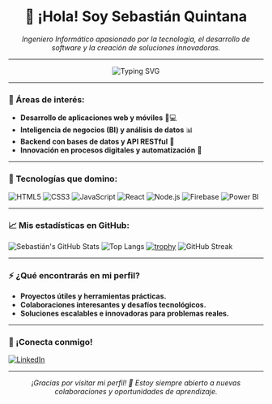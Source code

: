 <h1 align="center">👋 ¡Hola! Soy Sebastián Quintana</h1>

<p align="center">
  <em>Ingeniero Informático apasionado por la tecnología, el desarrollo de software y la creación de soluciones innovadoras.</em>
</p>

---

<p align="center">
  <img src="https://readme-typing-svg.demolab.com?font=Fira+Code&size=24&pause=1000&center=true&vCenter=true&width=600&lines=Desarrollador+Web+y+Móvil;Amante+de+la+Innovación+Tecnológica;Entusiasta+del+Análisis+de+Datos;Colaborador+y+Líder+de+Proyectos" alt="Typing SVG" />
</p>

---

### 🔧 Áreas de interés:
- **Desarrollo de aplicaciones web y móviles** 📱💻
- **Inteligencia de negocios (BI) y análisis de datos** 📊
- **Backend con bases de datos y API RESTful** 🔄
- **Innovación en procesos digitales y automatización** 🤖

---

### 🚀 Tecnologías que domino:
<p>
  <img src="https://img.shields.io/badge/HTML5-%23E34F26.svg?style=for-the-badge&logo=html5&logoColor=white" alt="HTML5"/>
  <img src="https://img.shields.io/badge/CSS3-%231572B6.svg?style=for-the-badge&logo=css3&logoColor=white" alt="CSS3"/>
  <img src="https://img.shields.io/badge/JavaScript-%23F7DF1E.svg?style=for-the-badge&logo=javascript&logoColor=black" alt="JavaScript"/>
  <img src="https://img.shields.io/badge/React-%2361DAFB.svg?style=for-the-badge&logo=react&logoColor=black" alt="React"/>
  <img src="https://img.shields.io/badge/Node.js-%23339933.svg?style=for-the-badge&logo=node.js&logoColor=white" alt="Node.js"/>
  <img src="https://img.shields.io/badge/Firebase-%23FFCA28.svg?style=for-the-badge&logo=firebase&logoColor=black" alt="Firebase"/>
  <img src="https://img.shields.io/badge/PowerBI-%23F2C811.svg?style=for-the-badge&logo=powerbi&logoColor=black" alt="Power BI"/>
</p>

---

### 📈 Mis estadísticas en GitHub:

![Sebastián's GitHub Stats](https://github-readme-stats.vercel.app/api?username=sebastianquintana&show_icons=true&theme=radical)
![Top Langs](https://github-readme-stats.vercel.app/api/top-langs/?username=sebastianquintana&layout=compact&theme=radical)
[![trophy](https://github-profile-trophy.vercel.app/?username=sebastianquintana&theme=onedark)](https://github.com/ryo-ma/github-profile-trophy)
![GitHub Streak](https://streak-stats.demolab.com?user=sebastianquintana&theme=radical&hide_border=true)



---

### ⚡ ¿Qué encontrarás en mi perfil?
- **Proyectos útiles y herramientas prácticas.**
- **Colaboraciones interesantes y desafíos tecnológicos.**
- **Soluciones escalables e innovadoras para problemas reales.**

---

### 🤝 ¡Conecta conmigo!
<p>
  <a href="https://www.linkedin.com/in/sebastianestebanquintanaguti%C3%A9rrez/" target="_blank">
    <img src="https://img.shields.io/badge/LinkedIn-%230077B5.svg?style=for-the-badge&logo=linkedin&logoColor=white" alt="LinkedIn"/>
  </a>
</p>

---

<p align="center">
  <em>¡Gracias por visitar mi perfil! 🎉 Estoy siempre abierto a nuevas colaboraciones y oportunidades de aprendizaje.</em>
</p>
